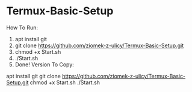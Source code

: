# Termux-Basic-Setup
How To Run:
1. apt install git
2. git clone https://github.com/ziomek-z-ulicy/Termux-Basic-Setup.git
3. chmod +x Start.sh
4. ./Start.sh 
5. Done!
Version To Copy:

apt install git
git clone https://github.com/ziomek-z-ulicy/Termux-Basic-Setup.git
chmod +x Start.sh
./Start.sh 

